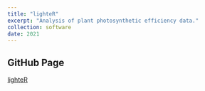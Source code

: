 ```yaml
---
title: "lighteR"
excerpt: "Analysis of plant photosynthetic efficiency data."
collection: software
date: 2021
---
```


## GitHub Page

[lighteR](https://github.com/patrickCNMartin/lighteR)

